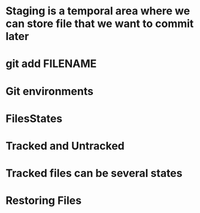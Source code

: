 # Staging is a temporal area where we can store file that we want to commit later
# git add FILENAME
<!-- git add --all
git add -A
git add .
git commit -m "My first commit" -->

# Git environments
<!-- Working env
Staging env
Commit -->
# FilesStates
# Tracked and Untracked
# Tracked files can be several states 
<!-- unmodified
modified
staged -->
# Restoring Files
<!-- git restore README.md
git restore .
git checkout . -->